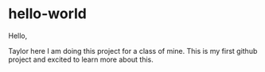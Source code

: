 # hello-world

Hello,

Taylor here I am doing this project for a class of mine.
This is my first github project and excited to learn more about this.
